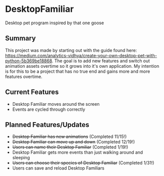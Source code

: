 # DesktopFamiliar
Desktop pet program inspired by that one goose

## Summary
This project was made by starting out with the guide found here: https://medium.com/analytics-vidhya/create-your-own-desktop-pet-with-python-5b369be18868. The goal is to add new features and switch out animation assets overtime so it grows into it's own application. My intention is for this to be a project that has no true end and gains more and more features overtime.

## Current Features
* Desktop Familiar moves around the screen
* Events are cycled through correctly

## Planned Features/Updates
* <s>Desktop Familiar has new animations</s> (Completed 11/15!)
* <s>Desktop Familiar can move up and down</s> (Completed 12/19!)
* <s>Users can name their Desktop Familiar</s> (Completed 1/19!)
* Desktop Familiar gets more events than just walking around and sleeping
* <s>Users can choose their species of Desktop Familiar</s> (Completed 1/31!)
* Users can save and reload Desktop Familiars
